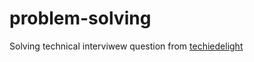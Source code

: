 # problem-solving 
Solving technical interviwew question from [techiedelight](https://www.techiedelight.com/data-structures-and-algorithms-problems/)
